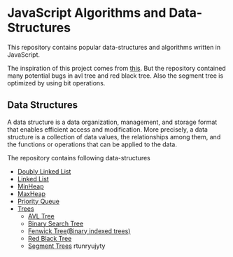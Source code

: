 # JavaScript Algorithms and Data-Structures
This repository contains popular data-structures and algorithms written in JavaScript.

The inspiration of this project comes from [this](https://github.com/trekhleb/javascript-algorithms).
But the repository contained many potential bugs in avl tree and red black tree.
Also the segment tree is optimized by using bit operations. 

## Data Structures
A data structure is a data organization, management, and storage format
that enables efficient access and modification.
More precisely, a data structure is a collection of data values,
the relationships among them, and the functions or operations that can be applied to the data.

The repository contains following data-structures
* [Doubly Linked List](/src/data-structure/doubly-linked-list)
* [Linked List](/src/data-structure/linked-list)
* [MinHeap](/src/data-structure/heap)
* [MaxHeap](/src/data-structure/heap)
* [Priority Queue](/src/data-structure/priority-queue)
* [Trees](/src/data-structure/trees)
    * [AVL Tree](/src/data-structure/trees/avl-tree)
    * [Binary Search Tree](/src/data-structure/trees/binarySearchTree)
    * [Fenwick Tree(Binary indexed trees)](/src/data-structure/trees/fenwickTree)
    * [Red Black Tree](/src/data-structure/trees/red-black-tree)
    * [Segment Trees](/src/data-structure/trees/segmentTree)
    rtunryujyty
 